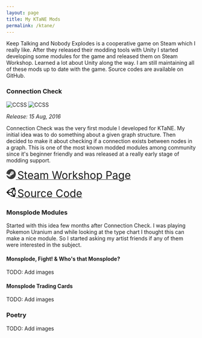```yaml
---
layout: page
title: My KTaNE Mods
permalink: /ktane/
---
```


Keep Talking and Nobody Explodes is a cooperative game on Steam which I really like.
After they released their modding tools with Unity I started developing some modules for the game and released them on Steam Workshop.
Learned a lot about Unity along the way. I am still maintaining all of these mods up to date with the game. Source codes are available on GitHub.

### Connection Check
<img src="https://steamuserimages-a.akamaihd.net/ugc/494654861398167455/5A1098C596F33B50D91E842FFCA344AC9083BCDA/" alt="CCSS" style="height: 20em; "/>
<img src="https://steamuserimages-a.akamaihd.net/ugc/494654861398168415/11C7EC78EFA9E0383DB1FEFFE0E0B3C65306E9FD/" alt="CCSS" style="height: 20em; "/>

*Release: 15 Aug, 2016*

Connection Check was the very first module I developed for KTaNE.
My initial idea was to do something about a given graph structure.
Then decided to make it about checking if a connection exists between nodes in a graph.
This is one of the most known modded modules among community since it's beginner friendly and was released at a really early stage of modding support.

[  <img src="/images/icons/steam.png" alt="Steam Logo" style="height: 1.8em; "/> <span style="font-size: 2em;">Steam Workshop Page</span>](http://steamcommunity.com/sharedfiles/filedetails/?id=744314607)

[  <img src="/images/icons/unity.png" alt="Unity Logo" style="height: 1.8em; "/> <span style="font-size: 2em;">Source Code</span>](https://github.com/bcetin/ConnectionCheck)

### Monsplode Modules

Started with this idea few months after Connection Check.
I was playing Pokemon Uranium and while looking at the type chart I thought this can make a nice module.
So I started asking my artist friends if any of them were interested in the subject.
#### Monsplode, Fight! & Who's that Monsplode?
TODO: Add images

#### Monsplode Trading Cards
TODO: Add images

### Poetry
TODO: Add images